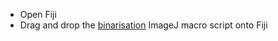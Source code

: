 - Open Fiji
- Drag and drop the 
[binarisation](https://github.com/NEUBIAS/training-resources/raw/master/scripts/binarisation_fiji.py) ImageJ macro script onto Fiji